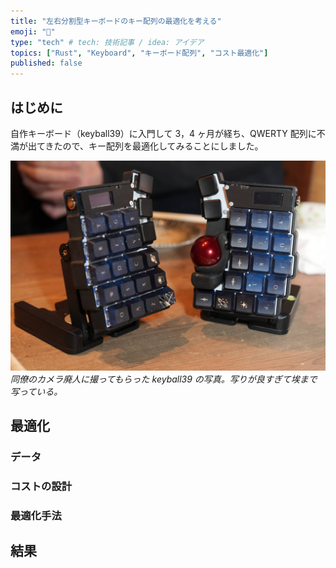 ```yaml
---
title: "左右分割型キーボードのキー配列の最適化を考える"
emoji: "📝"
type: "tech" # tech: 技術記事 / idea: アイデア
topics: ["Rust", "Keyboard", "キーボード配列", "コスト最適化"]
published: false
---
```


## はじめに

自作キーボード（keyball39）に入門して 3，4 ヶ月が経ち、QWERTY 配列に不満が出てきたので、キー配列を最適化してみることにしました。

![keyball39](/images/3404ee7b0e7677/keyball39.jpg)
_同僚のカメラ廃人に撮ってもらった keyball39 の写真。写りが良すぎて埃まで写っている。_

## 最適化

### データ

### コストの設計

### 最適化手法

## 結果
